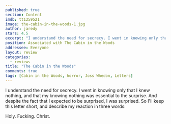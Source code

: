 ```yaml
---
published: true
section: Content
imdb: tt1259521
image: the-cabin-in-the-woods-1.jpg
author: jaredy
stars: 4.5
excerpt: "I understand the need for secrecy. I went in knowing only that I knew nothing, and that my knowing nothing was essential to the surprise. And despite the fact that I expected to be surprised, I was surprised.  So I&rsquo;ll keep this letter short, and describe my reaction in three words:"
position: Associated with The Cabin in the Woods
addressee: Everyone
layout: review
categories:
  - reviews
title: "The Cabin in the Woods"
comments: true
tags: [Cabin in the Woods, horror, Joss Whedon, Letters]
---
```

I understand the need for secrecy. I went in knowing only that I knew nothing, and that my knowing nothing was essential to the surprise. And despite the fact that I expected to be surprised, I was surprised. So I'll keep this letter short, and describe my reaction in three words:

Holy. Fucking. Christ.